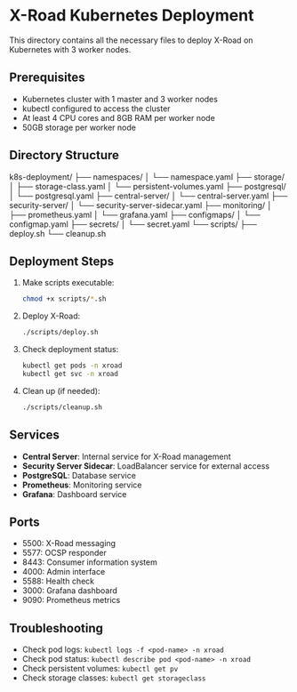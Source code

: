 # X-Road Kubernetes Deployment

This directory contains all the necessary files to deploy X-Road on Kubernetes with 3 worker nodes.

## Prerequisites

- Kubernetes cluster with 1 master and 3 worker nodes
- kubectl configured to access the cluster
- At least 4 CPU cores and 8GB RAM per worker node
- 50GB storage per worker node

## Directory Structure
k8s-deployment/
├── namespaces/
│ └── namespace.yaml
├── storage/
│ ├── storage-class.yaml
│ └── persistent-volumes.yaml
├── postgresql/
│ └── postgresql.yaml
├── central-server/
│ └── central-server.yaml
├── security-server/
│ └── security-server-sidecar.yaml
├── monitoring/
│ ├── prometheus.yaml
│ └── grafana.yaml
├── configmaps/
│ └── configmap.yaml
├── secrets/
│ └── secret.yaml
└── scripts/
├── deploy.sh
└── cleanup.sh

## Deployment Steps

1. Make scripts executable:
   ```bash
   chmod +x scripts/*.sh
   ```

2. Deploy X-Road:
   ```bash
   ./scripts/deploy.sh
   ```

3. Check deployment status:
   ```bash
   kubectl get pods -n xroad
   kubectl get svc -n xroad
   ```

4. Clean up (if needed):
   ```bash
   ./scripts/cleanup.sh
   ```

## Services

- **Central Server**: Internal service for X-Road management
- **Security Server Sidecar**: LoadBalancer service for external access
- **PostgreSQL**: Database service
- **Prometheus**: Monitoring service
- **Grafana**: Dashboard service

## Ports

- 5500: X-Road messaging
- 5577: OCSP responder
- 8443: Consumer information system
- 4000: Admin interface
- 5588: Health check
- 3000: Grafana dashboard
- 9090: Prometheus metrics

## Troubleshooting

- Check pod logs: `kubectl logs -f <pod-name> -n xroad`
- Check pod status: `kubectl describe pod <pod-name> -n xroad`
- Check persistent volumes: `kubectl get pv`
- Check storage classes: `kubectl get storageclass`